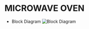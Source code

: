 # MICROWAVE OVEN 
* Block Diagram
  ![Block Diagram](https://user-images.githubusercontent.com/66207959/154832422-718ce14f-7d0a-4abb-830f-050bf5cacfc8.png)
